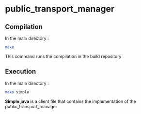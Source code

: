 # public_transport_manager

## Compilation
  In the main directory :

```bash
make
 ```

  This command runs the compilation in the build repository

## Execution
  In the main directory :
```bash
make simple
```

<strong>Simple.java</strong> is a client file that contains the implementation of the public_transport_manager
